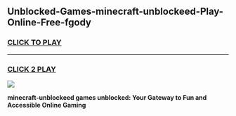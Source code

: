 
## Unblocked-Games-minecraft-unblockeed-Play-Online-Free-fgody
<h3>
<a href="https://premium76.site?title=minecraft-unblockeed&ref=26A">CLICK TO PLAY</a></h3>
<hr>

<h3>
<a href="https://premium76.site?title=minecraft-unblockeed&ref=26A">CLICK 2 PLAY</a>
  
</h3>

<a href="https://premium76.site?title=minecraft-unblockeed&ref=26A"><img src="https://clearcache.store/games.png"></a>


**minecraft-unblockeed games unblocked: Your Gateway to Fun and Accessible Online Gaming**
